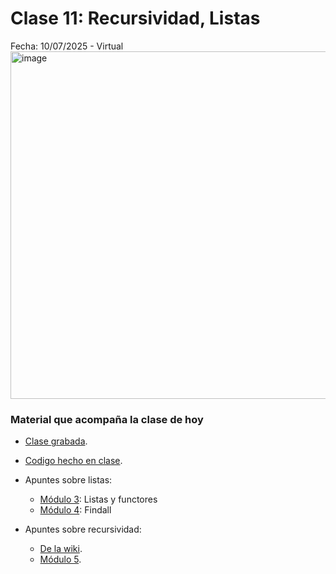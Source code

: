 # Clase 11: Recursividad, Listas

Fecha: 10/07/2025 - Virtual
<img width="827" height="556" alt="image" src="https://github.com/user-attachments/assets/7b08c197-9e39-4269-8f7f-15a831fe6563" />

### Material que acompaña la clase de hoy

* [Clase grabada](https://youtu.be/8Y9vp0k1ZgA).
* [Codigo hecho en clase](https://github.com/Prolog-Uqbar/listasCompras).
* Apuntes sobre listas:
  * [Módulo 3](https://docs.google.com/document/d/1I8Xvss7LBuUjV-GGiag7C8d9wa3vUB6B37Qi4LG-ts0/edit#heading=h.dr7shnx76bwb): Listas y functores
  * [Módulo 4](https://docs.google.com/document/d/1GGair_St5yWvItKRZH-FY_X2CdDREr60TrsV0zSiO5I/edit#heading=h.3a0qkoeg9mih): Findall

* Apuntes sobre recursividad:
  * [De la wiki](https://wiki.uqbar.org/wiki/articles/recursividad-en-logico.html).
  * [Módulo 5](https://docs.google.com/document/d/16SMBS6i_wjkdcVztpUDb-WTfASnCXQjld7VyKLUpC8A/edit).
